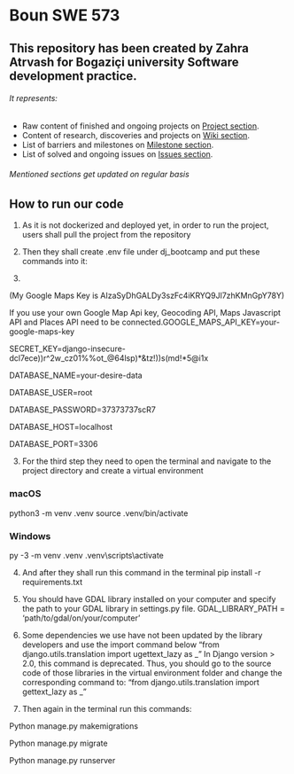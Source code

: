 # Boun SWE 573
## This repository has been created by Zahra Atrvash for Bogaziçi university Software development practice.
###### It represents: 
- Raw content of finished and ongoing projects on [Project section](https://github.com/sahar-avsh/Zahra-Atrvash/projects).
- Content of research, discoveries and projects on [Wiki section](https://github.com/sahar-avsh/Zahra-Atrvash/wiki).
- List of barriers and milestones on [Milestone section](https://github.com/sahar-avsh/Zahra-Atrvash/milestones).
- List of solved and ongoing issues on [Issues section](https://github.com/sahar-avsh/Zahra-Atrvash/issues).
###### Mentioned sections get updated on regular basis

## How to run our code

1.  As it is not dockerized and deployed yet, in order to run the project, users shall pull the project from the repository

2. Then they shall create .env file under dj_bootcamp and put these commands into it:
3. 
(My Google Maps Key is AIzaSyDhGALDy3szFc4iKRYQ9Jl7zhKMnGpY78Y)

If you use your own Google Map Api key, Geocoding API, Maps Javascript API and Places API need to be connected.
​​GOOGLE_MAPS_API_KEY=your-google-maps-key

SECRET_KEY=django-insecure-dcl7ece))r^2w_cz01%%ot_@64lsp)*&tz!))s(md!*5@i1x

DATABASE_NAME=your-desire-data

DATABASE_USER=root

DATABASE_PASSWORD=37373737scR7

DATABASE_HOST=localhost

DATABASE_PORT=3306

3. For the third step they need to open the terminal and navigate to the project directory and create a virtual environment
### macOS
python3 -m venv .venv
source .venv/bin/activate
### Windows
py -3 -m venv .venv
.venv\scripts\activate

4. And after they shall run this command in the terminal
pip install -r requirements.txt

5. You should have GDAL library installed on your computer and specify the path to your GDAL library in settings.py file.
GDAL_LIBRARY_PATH = ‘path/to/gdal/on/your/computer’

6. Some dependencies we use have not been updated by the library developers and use the import command below
 “from django.utils.translation import ugettext_lazy as _”
In Django version > 2.0, this command is deprecated.
Thus, you should go to the source code of those libraries in the virtual environment folder and change the corresponding command to:
“from django.utils.translation import gettext_lazy as _”

7. Then again in the terminal run this commands:

Python manage.py makemigrations

Python manage.py migrate

Python manage.py runserver

